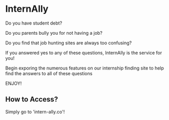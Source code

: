 # InternAlly

Do you have student debt?

Do you parents bully you for not having a job?

Do you find that job hunting sites are always too confusing?

If you answered yes to any of these questions, InternAlly is the service for you!

Begin exporing the numerous features on our internship finding site to help find the answers to all of these questions

ENJOY!

## How to Access?

Simply go to 'intern-ally.co'!


